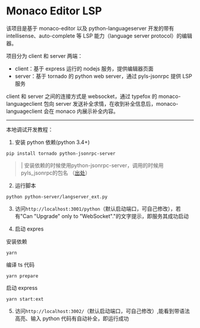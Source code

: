 # Monaco Editor LSP

该项目是基于 monaco-editor 以及 python-languageserver 开发的带有 intellisense、auto-complete 等 LSP 能力（language server protocol）的编辑器。

项目分为 client 和 server 两端：

- client：基于 express 运行的 nodejs 服务，提供编辑器页面
- server：基于 tornado 的 python web server，通过 pyls-jsonrpc 提供 LSP 服务

client 和 server 之间的连接方式是 websocket，通过 typefox 的 monaco-languageclient 包向 server 发送补全求情，在收到补全信息后，monaco-languageclient 会在 monaco 内展示补全内容。

---

本地调试开发教程：

1. 安装 python 依赖(python 3.4+)

```
pip install tornado python-jsonrpc-server
```
>| 安装依赖的时候使用python-jsonrpc-server，调用的时候用pyls_jsonrpc的包名  （[出处](https://github.com/palantir/python-language-server/issues/643)）

2. 运行脚本

```
python python-server/langserver_ext.py
```

3. 访问`http://localhost:3001/python`（默认启动端口，可自己修改），若有"Can "Upgrade" only to "WebSocket"."的文字提示，即服务其成功启动

4. 启动 expres

安装依赖

```
yarn
```

编译 ts 代码

```
yarn prepare
```

启动 express

```
yarn start:ext
```

5. 访问`http://localhost:3002/`（默认启动端口，可自己修改）,能看到带语法高亮、输入 python 代码有自动补全，即运行成功

